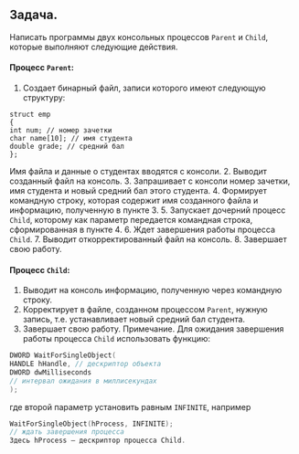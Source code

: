 ## Задача.
Написать программы двух консольных процессов `Parent` и `Child`, которые
выполняют следующие действия.
#### Процесс `Parent`:
1. Создает бинарный файл, записи которого имеют следующую
структуру:
```c+
struct emp
{
int num; // номер зачетки
char name[10]; // имя студента
double grade; // средний бал
};
```
Имя файла и данные о студентах вводятся с консоли.
2. Выводит созданный файл на консоль.
3. Запрашивает с консоли номер зачетки, имя студента и новый
средний бал этого студента.
4. Формирует командную строку, которая содержит имя созданного
файла и информацию, полученную в пункте 3.
5. Запускает дочерний процесс `Child`, которому как параметр
передается командная строка, сформированная в пункте 4.
6. Ждет завершения работы процесса `Child`.
7. Выводит откорректированный файл на консоль.
8. Завершает свою работу.
#### Процесс `Child`:
1. Выводит на консоль информацию, полученную через командную
строку.
2. Корректирует в файле, созданном процессом `Parent`, нужную
запись, т.е. устанавливает новый средний бал студента.
3. Завершает свою работу.
Примечание.
Для ожидания завершения работы процесса `Child` использовать
функцию:
```c++
DWORD WaitForSingleObject(
HANDLE hHandle, // дескриптор объекта
DWORD dwMilliseconds
// интервал ожидания в миллисекундах
);
```
где второй параметр установить равным `INFINITE`, например
```c++
WaitForSingleObject(hProcess, INFINITE);
// ждать завершения процесса
Здесь hProcess – дескриптор процесса Child.
```